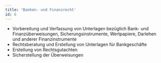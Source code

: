 ```yaml
---
title: 'Banken- und Finanzrecht'
id: 6
---
```


* Vorbereitung und Verfassung von Unterlagen bezüglich Bank- und Finanzüberweisungen, Sicherungsinstrumente, Wertpapiere, Darlehen und anderer Finanzinstrumente
* Rechtsberatung und Erstellung von Unterlagen für Bankgeschäfte
* Erstellung von Rechtsgutachten
* Sicherstellung der Überweisungen